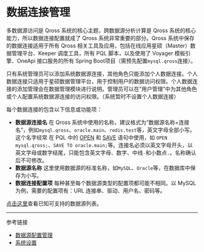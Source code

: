 # 数据连接管理

多数据源访问是 Qross 系统的核心主题，跨数据源分析计算是 Qross 系统的核心能力，所以数据连接配置就成了 Qross 系统非常重要的部分。Qross 系统中保存的数据连接适用于所有 Qross 相关工具及应用，包括在线应用星硕（Master）数据管理平台、Keeper 调度工具，所有 PQL 脚本，以及使用了 Voyager 模板引擎、OneApi 接口服务的所有 Spring Boot项目（需预先配置`mysql.qross`连接）。

只有系统管理员可以添加系统数据源连接，其他角色只能添加个人数据连接。个人数据连接只适用于星硕数据管理平台，用于控制用户的数据访问权限。个人数据连接的添加管理会在数据管理模块进行说明。管理员可以在“用户管理”中为其他角色或个人配置系统数据源连接的访问权限。（系统暂时不设置个人数据连接）

每个数据连接的包含以下信息或功能项：

* **数据源连接名** 在 Qross 系统中使用的名称，建议格式为“数据源名称+连接名”，例如`mysql.qross`、`oracle.main`、`redis.test`等，英文字母全部小写。这个名字经常
在 PQL 中的 [OPEN](/pql/open.md) 和 [SAVE](/pql/save.md) 语句中使用，如 `OPEN mysql.qross;`、`SAVE TO oracle.main;`等。连接名必须以英文字母开头，以英文字母或数字结尾，只能包含英文字母、数字、中线`-`和小数点`.`。名称确认后不可修改。
* **数据源名称** 这里使用数据源的标准名称，如`MySQL`、`Oracle`等，在数据库中保存为小写。
* **数据连接配置项** 每种甚至每个数据源类型的配置项都可能不相同。以 MySQL 为例，需要的配置项有：URL 连接串、驱动、用户名、密码等。

[点击这里](/pql/sources.md)查看已知可支持的数据源列表。

---
参考链接

* [数据源配置管理](/master/system/properties.md)
* [系统设置](/master/system/step.md)